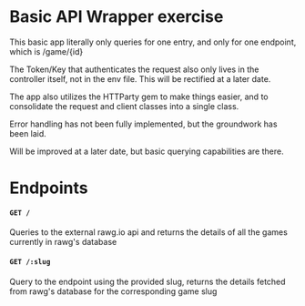 # Basic API Wrapper exercise

This basic app literally only queries for one entry, and only for one endpoint, which is /game/{id}

The Token/Key that authenticates the request also only lives in the controller itself, not in the env file. This will be rectified at a later date.

The app also utilizes the HTTParty gem to make things easier, and to consolidate the request and client classes into a single class.

Error handling has not been fully implemented, but the groundwork has been laid.

Will be improved at a later date, but basic querying capabilities are there.

# Endpoints

#### `GET /`

Queries to the external rawg.io api and returns the details of all the games currently in rawg's database

#### `GET /:slug`

Query to the endpoint using the provided slug, returns the details fetched from rawg's database for the corresponding game slug